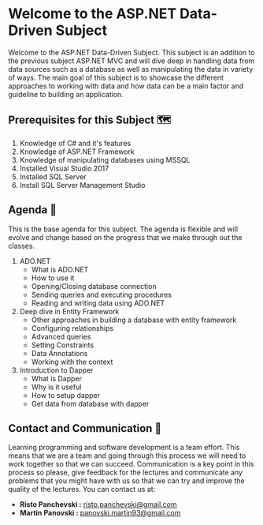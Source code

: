 ﻿# Welcome to the ASP.NET Data-Driven Subject
Welcome to the ASP.NET Data-Driven Subject. This subject is an addition to the previous subject ASP.NET MVC and will dive deep in handling data from data sources such as a database as well as manipulating the data in variety of ways. The main goal of this subject is to showcase the different approaches to working with data and how data can be a main factor and guideline to building an application. 
## Prerequisites for this Subject 🗺
1. Knowledge of C# and it's features
2. Knowledge of ASP.NET Framework
3. Knowledge of manipulating databases using MSSQL
4. Installed Visual Studio 2017
5. Installed SQL Server 
6. Install SQL Server Management Studio
## Agenda 🎯
This is the base agenda for this subject. The agenda is flexible and will evolve and change based on the progress that we make through out the classes. 
1. ADO.NET
	* What is ADO.NET
	* How to use it
	* Opening/Closing database connection
	* Sending queries and executing procedures
	* Reading and writing data using ADO.NET
2. Deep dive in Entity Framework
	* Other approaches in building a database with entity framework
	* Configuring relationships
	* Advanced queries
	* Setting Constraints
	* Data Annotations
	* Working with the context
3. Introduction to Dapper
	* What is Dapper
	* Why is it useful
	* How to setup dapper
	* Get data from database with dapper
## Contact and Communication 📢
Learning programming and software development is a team effort. This means that we are a team and going through this process we will need to work together so that we can succeed. Communication is a key point in this process so please, give feedback for the lectures and communicate any problems that you might have with us so that we can try and improve the quality of the lectures. You can contact us at:
* **Risto Panchevski :** risto.panchevski@gmail.com
* **Martin Panovski :** panovski.martin93@gmail.com
